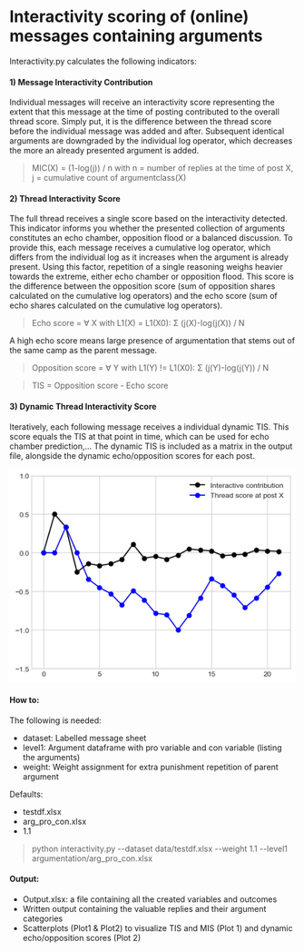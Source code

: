 # Interactivity scoring of (online) messages containing arguments

Interactivity.py calculates the following indicators:

#### 1) Message Interactivity Contribution

Individual messages will receive an interactivity score representing the extent that this message at the time of posting contributed to the overall thread score. Simply put, it is the difference between the thread score before the individual message was added and after. Subsequent identical arguments are downgraded by the individual log operator, which decreases the more an already presented argument is added. 

> MIC(X) = (1-log(j)) / n        with n = number of replies at the time of post X, j = cumulative count of argumentclass(X)

#### 2) Thread Interactivity Score

The full thread receives a single score based on the interactivity detected. This indicator informs you whether the presented collection of arguments constitutes an echo chamber, opposition flood or a balanced discussion. 
To provide this, each message receives a cumulative log operator, which differs from the individual log as it increases when the argument is already present. Using this factor, repetition of a single reasoning weighs heavier towards the extreme, either echo chamber or opposition flood.
This score is the difference between the opposition score (sum of opposition shares calculated on the cumulative log operators) and the echo score (sum of echo shares calculated on the cumulative log operators).

> Echo score = ∀ X with L1(X) = L1(X0):  Σ (j(X)-log(j(X)) / N

A high echo score means large presence of argumentation that stems out of the same camp as the parent message. 

> Opposition score = ∀ Y with L1(Y) != L1(X0):  Σ (j(Y)-log(j(Y)) / N


> TIS = Opposition score - Echo score



#### 3) Dynamic Thread Interactivity Score

Iteratively, each following message receives a individual dynamic TIS. This score equals the TIS at that point in time, which can be used for echo chamber prediction,...
The dynamic TIS is included as a matrix in the output file, alongside the dynamic echo/opposition scores for each post.

![alt text](https://github.com/Cwaterschoot/Interactivity_scoring/blob/main/Plots/plot1.png)

#### How to:

The following is needed:
* dataset: Labelled message sheet
* level1: Argument dataframe with pro variable and con variable (listing the arguments)
* weight: Weight assignment for extra punishment repetition of parent argument

Defaults:
* testdf.xlsx
* arg_pro_con.xlsx
* 1.1

> python interactivity.py --dataset data/testdf.xlsx --weight 1.1 --level1 argumentation/arg_pro_con.xlsx

#### Output:
* Output.xlsx: a file containing all the created variables and outcomes
* Written output containing the valuable replies and their argument categories
* Scatterplots (Plot1 & Plot2) to visualize TIS and MIS (Plot 1) and dynamic echo/opposition scores (Plot 2)
